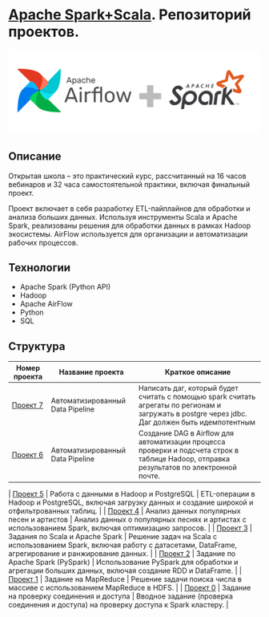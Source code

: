 # [Apache Spark+Scala](https://t1.ru/internship/item/otkrytaya-shkola-dlya-inzhenerov-dannykh-data-engineer/). Репозиторий проектов.

![logo-wide](spark_airflow.jpeg)

## Описание

Открытая школа – это практический курс, рассчитанный на 16 часов вебинаров и 32 часа самостоятельной практики, включая финальный проект.

Проект включает в себя разработку ETL-пайплайнов для обработки и анализа больших данных. Используя инструменты Scala и Apache Spark, реализованы решения для обработки данных в рамках Hadoop экосистемы. AirFlow используется для организации и автоматизации рабочих процессов.

## Технологии
- Apache Spark (Python API)
- Hadoop
- Apache AirFlow
- Python
- SQL

## Структура

| Номер проекта                | Название проекта                          | Краткое описание                                                                                                     |
|------------------------------|-------------------------------------------|----------------------------------------------------------------------------------------------------------------------|
| [Проект 7](project6)       | Автоматизированный Data Pipeline          | Написать даг, который будет считать с помощью spark считать агрегаты по регионам и загружать в postgre через jdbc. Даг должен быть идемпотентным |
| [Проект 6](project6)       | Автоматизированный Data Pipeline          | Создание DAG в Airflow для автоматизации процесса проверки и подсчета строк в таблице Hadoop, отправка результатов по электронной почте. |

| [Проект 5](project5)       | Работа с данными в Hadoop и PostgreSQL    | ETL-операции в Hadoop и PostgreSQL, включая загрузку данных и создание широкой и отфильтрованных таблиц.             |
| [Проект 4](project4)       | Анализ данных популярных песен и артистов | Анализ данных о популярных песнях и артистах с использованием Spark, включая оптимизацию запросов.                   |
| [Проект 3](project3)       | Задания по Scala и Apache Spark           | Решение задач на Scala с использованием Spark, включая работу с датасетами, DataFrame, агрегирование и ранжирование данных. |
| [Проект 2](project2)       | Задание по Apache Spark (PySpark)         | Использование PySpark для обработки и агрегации больших данных, включая создание RDD и DataFrame.                    |
| [Проект 1](project1)       | Задание на MapReduce                      | Решение задачи поиска числа в массиве с использованием MapReduce в HDFS.                                             |
| [Проект 0](project0)       | Задание на проверку соединения и доступа  | Вводное задание (проверка соединения и доступа) на проверку доступа к Spark кластеру.                                |
